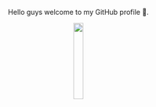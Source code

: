 <div align="center">
<p>Hello guys welcome to my GitHub profile 🍵.</p>
<img src="https://raw.githubusercontent.com/supakrit03/supakrit03/main/hello.gif" width="20%" />
</div>

